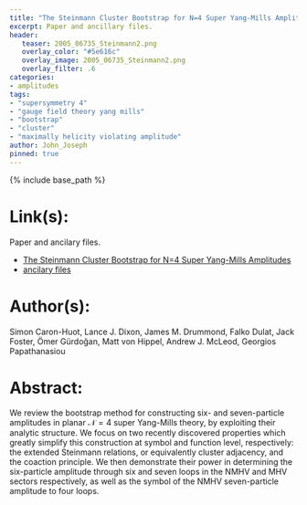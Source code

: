 ```yaml
---
title: "The Steinmann Cluster Bootstrap for N=4 Super Yang-Mills Amplitudes"
excerpt: Paper and ancillary files.
header:
   teaser: 2005_06735_Steinmann2.png
   overlay_color: "#5e616c"
   overlay_image: 2005_06735_Steinmann2.png
   overlay_filter: .6
categories:
- amplitudes
tags:
- "supersymmetry 4"
- "gauge field theory yang mills"
- "bootstrap"
- "cluster"
- "maximally helicity violating amplitude"
author: John_Joseph
pinned: true
---
```

{% include base_path %}

# Link(s):
Paper and ancilary files.
  * [The Steinmann Cluster Bootstrap for N=4 Super Yang-Mills Amplitudes](https://arxiv.org/abs/2005.06735)
  * [ancilary files](https://arxiv.org/src/2005.06735/anc)

# Author(s):
Simon Caron-Huot, Lance J. Dixon, James M. Drummond, Falko Dulat, Jack Foster, Ömer Gürdoğan, Matt von Hippel, Andrew J. McLeod, Georgios Papathanasiou

# Abstract:
We review the bootstrap method for constructing six- and seven-particle amplitudes in planar $\mathcal{N}=4$ super Yang-Mills theory, by exploiting their analytic structure. We focus on two recently discovered properties which greatly simplify this construction at symbol and function level, respectively: the extended Steinmann relations, or equivalently cluster adjacency, and the coaction principle. We then demonstrate their power in determining the six-particle amplitude through six and seven loops in the NMHV and MHV sectors respectively, as well as the symbol of the NMHV seven-particle amplitude to four loops.